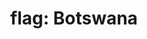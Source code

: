 ---
layout: smileys&emotion
title: "flag: Botswana"
emoji: flag_botswana
permalink: 🇧🇼.html
image: assets/img/3moji/flag_botswana.png
---